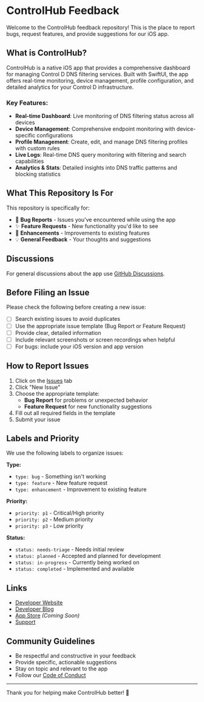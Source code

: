 # ControlHub Feedback

Welcome to the ControlHub feedback repository! This is the place to report bugs, request features, and provide suggestions for our iOS app.

## What is ControlHub?

ControlHub is a native iOS app that provides a comprehensive dashboard for managing Control D DNS filtering services. Built with SwiftUI, the app offers real-time monitoring, device management, profile configuration, and detailed analytics for your Control D infrastructure.

### Key Features:
- **Real-time Dashboard**: Live monitoring of DNS filtering status across all devices
- **Device Management**: Comprehensive endpoint monitoring with device-specific configurations
- **Profile Management**: Create, edit, and manage DNS filtering profiles with custom rules
- **Live Logs**: Real-time DNS query monitoring with filtering and search capabilities
- **Analytics & Stats**: Detailed insights into DNS traffic patterns and blocking statistics

## What This Repository Is For

This repository is specifically for:

- 🐛 **Bug Reports** - Issues you've encountered while using the app
- ✨ **Feature Requests** - New functionality you'd like to see
- 🚀 **Enhancements** - Improvements to existing features
- 💡 **General Feedback** - Your thoughts and suggestions

## Discussions

For general discussions about the app use [GitHub Discussions](https://github.com/vishalvshekkar/controlhub-feedback/discussions).

## Before Filing an Issue

Please check the following before creating a new issue:

- [ ] Search existing issues to avoid duplicates
- [ ] Use the appropriate issue template (Bug Report or Feature Request)
- [ ] Provide clear, detailed information
- [ ] Include relevant screenshots or screen recordings when helpful
- [ ] For bugs: include your iOS version and app version

## How to Report Issues

1. Click on the [Issues](../../issues) tab
2. Click "New Issue"
3. Choose the appropriate template:
   - **Bug Report** for problems or unexpected behavior
   - **Feature Request** for new functionality suggestions
4. Fill out all required fields in the template
5. Submit your issue

## Labels and Priority

We use the following labels to organize issues:

**Type:**
- `type: bug` - Something isn't working
- `type: feature` - New feature request
- `type: enhancement` - Improvement to existing feature

**Priority:**
- `priority: p1` - Critical/High priority
- `priority: p2` - Medium priority  
- `priority: p3` - Low priority

**Status:**
- `status: needs-triage` - Needs initial review
- `status: planned` - Accepted and planned for development
- `status: in-progress` - Currently being worked on
- `status: completed` - Implemented and available

## Links

- [Developer Website](https://vishalvshekkar.com)
- [Developer Blog](https://musings.vishalvshekkar.com)
- [App Store](https://apps.apple.com/app/controlhub) *(Coming Soon)*
- [Support](mailto:controlhub@vishalvshekkar.com)

## Community Guidelines

- Be respectful and constructive in your feedback
- Provide specific, actionable suggestions
- Stay on topic and relevant to the app
- Follow our [Code of Conduct](CODE_OF_CONDUCT.md)

---

Thank you for helping make ControlHub better! 🚀